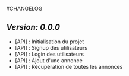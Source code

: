#CHANGELOG


___Version: 0.0.0___
-----------------------------------------------------
- [API] : Initialisation du projet 
- [API] : Signup des utilisateurs 
- [API] : Login des utilisateurs
- [API] : Ajout d'une annonce
- [API] : Récupération de toutes les annonces

